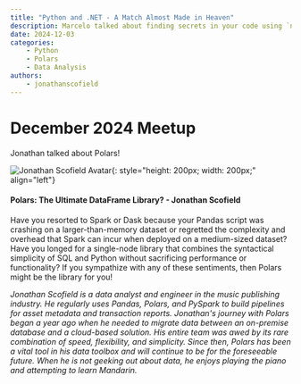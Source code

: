 ```yaml
---
title: "Python and .NET - A Match Almost Made in Heaven"
description: Marcelo talked about finding secrets in your code using `n0s1`!
date: 2024-12-03
categories:
    - Python
    - Polars
    - Data Analysis
authors:
    - jonathanscofield
---
```


# December 2024 Meetup

Jonathan talked about Polars!

<!-- more -->
![Jonathan Scofield Avatar](https://jonathanscofield1.github.io/jonathanscofield/images/profile.png){: style="height: 200px; width: 200px;" align="left"}

#### Polars: The Ultimate DataFrame Library? - Jonathan Scofield

Have you resorted to Spark or Dask because your Pandas script was crashing on a larger-than-memory dataset or regretted the complexity and overhead that Spark can incur when deployed on a medium-sized dataset? Have you longed for a single-node library that combines the syntactical simplicity of SQL and Python without sacrificing performance or functionality? If you sympathize with any of these sentiments, then Polars might be the library for you!

*Jonathan Scofield is a data analyst and engineer in the music publishing industry. He regularly uses Pandas, Polars, and PySpark to build pipelines for asset metadata and transaction reports. Jonathan's journey with Polars began a year ago when he needed to migrate data between an on-premise database and a cloud-based solution. His entire team was awed by its rare combination of speed, flexibility, and simplicity. Since then, Polars has been a vital tool in his data toolbox and will continue to be for the foreseeable future. When he is not geeking out about data, he enjoys playing the piano and attempting to learn Mandarin.*
